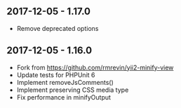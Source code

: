 2017-12-05 - 1.17.0
-----------------
* Remove deprecated options

2017-12-05 - 1.16.0
-------------------
* Fork from https://github.com/rmrevin/yii2-minify-view
* Update tests for PHPUnit 6
* Implement removeJsComments()
* Implement preserving CSS media type
* Fix performance in minifyOutput
